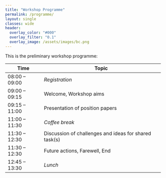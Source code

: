```yaml
---
title: "Workshop Programme"
permalink: /programme/
layout: single
classes: wide
header:
  overlay_color: "#000"
  overlay_filter: "0.1"
  overlay_image: /assets/images/bc.png
---
```


This is the preliminary workshop programme:

| Time          | Topic                                |
| ------------- | ------------------------------------ |
| 08:00 – 09:00 | *Registration*                         |
| 09:00 – 09:15 | Welcome, Workshop aims               |
| 09:15 – 11:00 | Presentation of position papers      |
| 11:00 – 11:30 | *Coffee break*                       |
| 11:30 – 12:30 | Discussion of challenges and ideas for shared task(s) |
| 11:30 – 12:30 | Future actions, Farewell, End        |
| 12:45 – 13:30 | *Lunch*                              |
